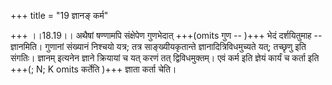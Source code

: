 +++
title = "19 ज्ञानङ् कर्म"

+++
।।18.19।। अथैषां षण्णामपि संक्षेपेण गुणभेदात् +++(omits गुण -- )+++ भेदं
दर्शयितुमाह -- ज्ञानमिति। गुणानां संख्यानं निश्चयो यत्र; तत्र
साङ्ख्यीयकृतान्ते ज्ञानादित्रिविधमुच्यते यत्; तच्छृणु इति संगतिः। ज्ञानम्
इत्यनेन ज्ञाने क्रियायां च यत् करणं तत् द्विविधमुक्तम्। एवं कर्म इति
ज्ञेयं कार्यं च कर्ता इति +++(; N; K omits कर्तेति )+++ ज्ञाता कर्ता चेति।
